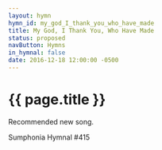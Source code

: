 ```yaml
---
layout: hymn
hymn_id: my_god_I_thank_you_who_have_made
title: My God, I Thank You, Who Have Made
status: proposed
navButton: Hymns
in_hymnal: false
date: 2016-12-18 12:00:00 -0500
---
```

# {{ page.title }}
Recommended new song.

Sumphonia Hymnal #415
